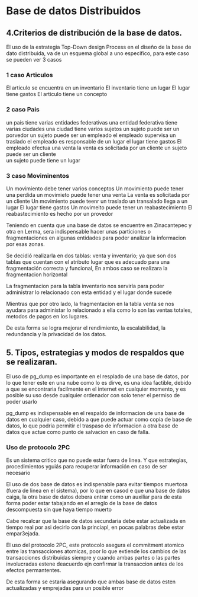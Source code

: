 # Base de datos Distribuidos

## 4.Criterios de distribución de la base de datos.

El uso de la estrategia Top-Down design Process en el diseño de la base de dato distribuida,  va de un esquema global a uno especifico, para este caso se pueden ver 3 casos

###  1 caso Articulos
  
  El articulo se encuentra en un inventario 
    El inventario tiene un lugar 
     El lugar tiene gastos
 El articulo tiene un concepto  
  
###  2 caso Pais
  
  un pais tiene varias entidades federativas
    una entidad federativa tiene varias ciudades
      una ciudad tiene varios sujetos
        un sujeto puede ser un porvedor
        un sujeto puede ser un empleado
          el empleado supervisa un traslado
          el empleado es responsable de un lugar
            el lugar tiene gastos
          El empleado efectua una venta
            la venta es solicitada por un cliente
        un sujeto puede ser un cliente  
        un sujeto puede tiene un lugar 
  
###  3 caso Moviminentos
  
  Un movimiento debe tener varios conceptos
  Un movimiento puede tener una perdida
  un movimieto puede tener una venta
    La venta es solicitada por un cliente
  Un movimiento puede teenr un traslado
    un transalado llega a un lugar
      El lugar tiene gastos
  Un movimeito puede tener un reabastecimiento
    El reabastecimiento es hecho por un provedor
    

Teniendo en cuenta que una base de datos se encuentre en Zinacantepec y otra en Lerma, sera indispensable hacer unas particiones o fragmentaciones en algunas entidades para poder analizar la informacion por esas zonas.
  
Se decidió realizarla en dos tablas: venta y inventario; ya que son dos tablas que cuentan con el atributo lugar que es adecuado para una fragmentación correcta y funcional, En ambos caso se realizara la fragmentacion horizontal

La fragmentacion para la tabla inventario nos serviría para poder administrar lo relacionado con esta entidad y el lugar donde sucede

Mientras que por otro lado, la fragmentacion en la tabla venta se nos ayudara para administar lo relacionado a ella como lo son las ventas totales, metodos de pagos en los lugares.

De esta forma se logra mejorar el rendimiento, la escalabilidad, la redundancia y la privacidad de los datos.


## 5. Tipos, estrategias y modos de respaldos que se realizaran. 


El uso de pg_dump es importante en el resplado de una base de datos, por lo que tener este en una nube como lo es dirve, es una idea factible, debido a que se encontraria facilmente en el internet en cualquier momento, y es posible su uso desde cualquier ordenador con solo tener el permiso de poder usarlo

pg_dump es indispensable en el respaldo de informacion de una base de datos en cualquier caso, debido a que puede actuar como copia de base de datos, lo que podria permitir el traspaso de informacion a otra base de datos que actue como punto de salvacion en caso de falla.

### Uso de protocolo 2PC

Es un sistema critico que no puede estar fuera de linea. Y que estrategias, procedimientos yguiás para recuperar información en caso de ser necesario

El uso de dos base de datos es indispenable para evitar tiempos muertosa (fuera de linea en el sistema), por lo que en casod e que una base de datos caiga, la otra base de datos debera entrar como un  auxiliar para de esta forma poder estar tabajando en el arreglo de la base de datos descompuesta sin que haya tiempo muerto

Cabe recalcar que la base de datos secundaria debe estar actualizada en tiempo real por asi decirlo con la princiapl, en pocas palabras debe estar empar3ejada.

El uso del protocolo 2PC, este protocolo asegura el commitment atomico entre las transacciones atomicas, poor lo que extiende los cambios de las transacciones distribuidas siempre y cuando ambas partes o las partes involucradas estene deacuerdo ejn confirmar la transaccion antes de los efectos permantentes.

De esta forma se estaria asegurando que ambas base de datos esten actualizadas y emprejadas para un posible error



